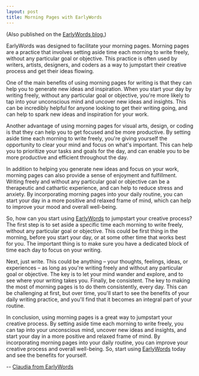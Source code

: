 ```yaml
---
layout: post
title: Morning Pages with EarlyWords
---
```

(Also published on the [EarlyWords blog.](https://earlywords.io/articles/morning-pages-with-earlywords))

EarlyWords was designed to facilitate your morning pages. Morning pages are a practice that involves setting aside time each morning to write freely, without any particular goal or objective. This practice is often used by writers, artists, designers, and coders as a way to jumpstart their creative process and get their ideas flowing.

One of the main benefits of using morning pages for writing is that they can help you to generate new ideas and inspiration. When you start your day by writing freely, without any particular goal or objective, you're more likely to tap into your unconscious mind and uncover new ideas and insights. This can be incredibly helpful for anyone looking to get their writing going, and can help to spark new ideas and inspiration for your work.

Another advantage of using morning pages for visual arts, design, or coding is that they can help you to get focused and be more productive. By setting aside time each morning to write freely, you're giving yourself the opportunity to clear your mind and focus on what's important. This can help you to prioritize your tasks and goals for the day, and can enable you to be more productive and efficient throughout the day.

In addition to helping you generate new ideas and focus on your work, morning pages can also provide a sense of enjoyment and fulfillment. Writing freely and without any particular goal or objective can be a therapeutic and cathartic experience, and can help to reduce stress and anxiety. By incorporating morning pages into your daily routine, you can start your day in a more positive and relaxed frame of mind, which can help to improve your mood and overall well-being.

So, how can you start using [EarlyWords](https://earlywords.io/) to jumpstart your creative process? The first step is to set aside a specific time each morning to write freely, without any particular goal or objective. This could be first thing in the morning, before you start your day, or at some other time that works best for you. The important thing is to make sure you have a dedicated block of time each day to focus on your writing.

Next, just write. This could be anything – your thoughts, feelings, ideas, or experiences – as long as you're writing freely and without any particular goal or objective. The key is to let your mind wander and explore, and to see where your writing takes you.  Finally, be consistent. The key to making the most of morning pages is to do them consistently, every day. This can be challenging at first, but over time, you'll start to see the benefits of your daily writing practice, and you'll find that it becomes an integral part of your routine.

In conclusion, using morning pages is a great way to jumpstart your creative process. By setting aside time each morning to write freely, you can tap into your unconscious mind, uncover new ideas and insights, and start your day in a more positive and relaxed frame of mind. By incorporating morning pages into your daily routine, you can improve your creative process and overall well-being. So, start using [EarlyWords](https://earlywords.io/) today and see the benefits for yourself.

-- [Claudia from EarlyWords](https://earlywords.io/about)
